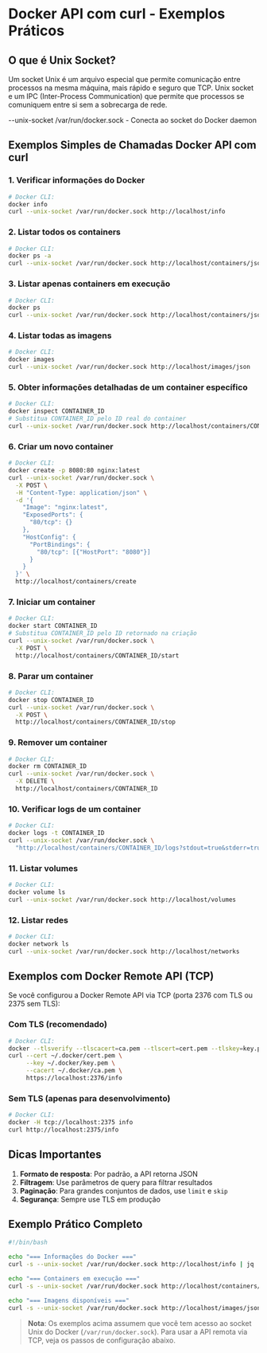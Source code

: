 # Docker API com curl - Exemplos Práticos

## O que é Unix Socket?
Um socket Unix é um arquivo especial que permite comunicação entre processos na mesma máquina, mais rápido e seguro que TCP.
Unix socket e um IPC (Inter-Process Communication) que permite que processos se comuniquem entre si sem a sobrecarga de rede.

--unix-socket /var/run/docker.sock - Conecta ao socket do Docker daemon

## Exemplos Simples de Chamadas Docker API com curl

### 1. Verificar informações do Docker
```bash
# Docker CLI:
docker info
curl --unix-socket /var/run/docker.sock http://localhost/info
```

### 2. Listar todos os containers
```bash
# Docker CLI:
docker ps -a
curl --unix-socket /var/run/docker.sock http://localhost/containers/json
```

### 3. Listar apenas containers em execução
```bash
# Docker CLI:
docker ps
curl --unix-socket /var/run/docker.sock http://localhost/containers/json?all=false
```

### 4. Listar todas as imagens
```bash
# Docker CLI:
docker images
curl --unix-socket /var/run/docker.sock http://localhost/images/json
```

### 5. Obter informações detalhadas de um container específico
```bash
# Docker CLI:
docker inspect CONTAINER_ID
# Substitua CONTAINER_ID pelo ID real do container
curl --unix-socket /var/run/docker.sock http://localhost/containers/CONTAINER_ID/json
```

### 6. Criar um novo container
```bash
# Docker CLI:
docker create -p 8080:80 nginx:latest
curl --unix-socket /var/run/docker.sock \
  -X POST \
  -H "Content-Type: application/json" \
  -d '{
    "Image": "nginx:latest",
    "ExposedPorts": {
      "80/tcp": {}
    },
    "HostConfig": {
      "PortBindings": {
        "80/tcp": [{"HostPort": "8080"}]
      }
    }
  }' \
  http://localhost/containers/create
```

### 7. Iniciar um container
```bash
# Docker CLI:
docker start CONTAINER_ID
# Substitua CONTAINER_ID pelo ID retornado na criação
curl --unix-socket /var/run/docker.sock \
  -X POST \
  http://localhost/containers/CONTAINER_ID/start
```

### 8. Parar um container
```bash
# Docker CLI:
docker stop CONTAINER_ID
curl --unix-socket /var/run/docker.sock \
  -X POST \
  http://localhost/containers/CONTAINER_ID/stop
```

### 9. Remover um container
```bash
# Docker CLI:
docker rm CONTAINER_ID
curl --unix-socket /var/run/docker.sock \
  -X DELETE \
  http://localhost/containers/CONTAINER_ID
```

### 10. Verificar logs de um container
```bash
# Docker CLI:
docker logs -t CONTAINER_ID
curl --unix-socket /var/run/docker.sock \
  "http://localhost/containers/CONTAINER_ID/logs?stdout=true&stderr=true&timestamps=true"
```

### 11. Listar volumes
```bash
# Docker CLI:
docker volume ls
curl --unix-socket /var/run/docker.sock http://localhost/volumes
```

### 12. Listar redes
```bash
# Docker CLI:
docker network ls
curl --unix-socket /var/run/docker.sock http://localhost/networks
```

## Exemplos com Docker Remote API (TCP)

Se você configurou a Docker Remote API via TCP (porta 2376 com TLS ou 2375 sem TLS):

### Com TLS (recomendado)
```bash
# Docker CLI:
docker --tlsverify --tlscacert=ca.pem --tlscert=cert.pem --tlskey=key.pem -H=localhost:2376 info
curl --cert ~/.docker/cert.pem \
     --key ~/.docker/key.pem \
     --cacert ~/.docker/ca.pem \
     https://localhost:2376/info
```

### Sem TLS (apenas para desenvolvimento)
```bash
# Docker CLI:
docker -H tcp://localhost:2375 info
curl http://localhost:2375/info
```

## Dicas Importantes

1. **Formato de resposta**: Por padrão, a API retorna JSON
2. **Filtragem**: Use parâmetros de query para filtrar resultados
3. **Paginação**: Para grandes conjuntos de dados, use `limit` e `skip`
4. **Segurança**: Sempre use TLS em produção

## Exemplo Prático Completo

```bash
#!/bin/bash

echo "=== Informações do Docker ==="
curl -s --unix-socket /var/run/docker.sock http://localhost/info | jq .

echo "=== Containers em execução ==="
curl -s --unix-socket /var/run/docker.sock http://localhost/containers/json | jq .

echo "=== Imagens disponíveis ==="
curl -s --unix-socket /var/run/docker.sock http://localhost/images/json | jq '.[].RepoTags'
```

> **Nota**: Os exemplos acima assumem que você tem acesso ao socket Unix do Docker (`/var/run/docker.sock`). Para usar a API remota via TCP, veja os passos de configuração abaixo.
